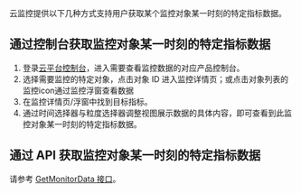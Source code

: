 云监控提供以下几种方式支持用户获取某个监控对象某一时刻的特定指标数据。

## 通过控制台获取监控对象某一时刻的特定指标数据

1. 登录[云平台控制台](https://console.cloud.tencent.com/)，进入需要查看监控数据的对应产品控制台。
2. 选择需要监控的特定对象，点击对象 ID 进入监控详情页；或点击对象列表的监控icon通过监控浮窗查看数据
3. 在监控详情页/浮窗中找到目标指标。
4. 通过时间选择器与粒度选择器调整视图展示数据的具体内容，即可查看到此监控对象某一时刻的特定指标数据。

## 通过 API 获取监控对象某一时刻的特定指标数据
请参考 [GetMonitorData 接口](https://cloud.tencent.com/doc/api/405/4667)。